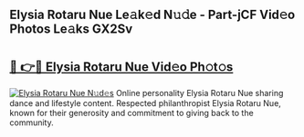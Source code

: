 ## Elysia Rotaru Nue Le𝚊k𝚎d N𝚞𝚍e - Part-jCF Vid𝚎o Photos Le𝚊ks GX2Sv

# <h2><a href="http://fb74c9c.evod.top/?m=Elysia+Rotaru+Nue">🔗 👉🔴 Elysia Rotaru Nue Vid𝚎o Ph𝚘t𝚘s</a></h2>

[![Elysia Rotaru Nue N𝚞d𝚎s](https://i.imgur.com/8V9OHl7.gif)](http://fb74c9c.evod.top/?m=Elysia+Rotaru+Nue)
Online personality Elysia Rotaru Nue sharing dance and lifestyle content. Respected philanthropist Elysia Rotaru Nue, known for their generosity and commitment to giving back to the community. 
